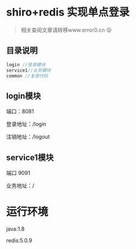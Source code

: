 # shiro+redis 实现单点登录

> 相关查阅文章请转移www.error0.cn 😜



## 目录说明

```java
login //登录模块
service1//业务模块
common //复用代码
```



## login模块

端口：8081

登录地址：/login

注销地址：/logout



## service1模块

端口 9091

业务地址：/



#  运行环境

java:1.8

redis:5.0.9

